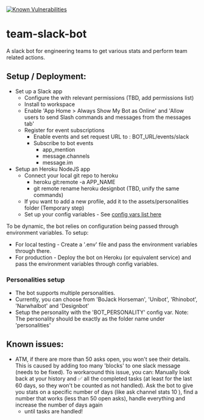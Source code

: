 [![Known Vulnerabilities](https://snyk.io/test/github/tzahifurmanski/team-slack-bot/badge.svg)](https://snyk.io/test/github/tzahifurmanski/team-slack-bot)

# team-slack-bot

A slack bot for engineering teams to get various stats and perform team related actions.

## Setup / Deployment:

* Set up a Slack app
  * Configure the with relevant permissions (TBD, add permissions list)
  * Install to workspace
  * Enable 'App Home > Always Show My Bot as Online' and 'Allow users to send Slash commands and messages from the
    messages tab'
  * Register for event subscriptions
    * Enable events and set request URL to : BOT_URL/events/slack
    * Subscribe to bot events
      * app_mention
      * message.channels
      * message.im
* Setup an Heroku NodeJS app
  * Connect your local git repo to heroku
    * heroku git:remote -a APP_NAME
    * git remote rename heroku designbot (TBD, unify the same commands)
  * If you want to add a new profile, add it to the assets/personalities folder (Temporary step)
  * Set up your config variables - See [config vars list here](config-variables.txt)

To be dynamic, the bot relies on configuration being passed through environment variables. To setup:

* For local testing - Create a '.env' file and pass the environment variables through there.
* For production - Deploy the bot on Heroku (or equivalent service) and pass the environment variables through config
  variables.

### Personalities setup

* The bot supports multiple personalities.
* Currently, you can choose from 'BoJack Horseman', 'Unibot', 'Rhinobot', 'Narwhalbot' and 'Designbot'
* Setup the personality with the 'BOT_PERSONALITY' config var. Note: The personality should be exactly as the folder
  name under 'personalities'

## Known issues:

* ATM, if there are more than 50 asks open, you won't see their details. This is caused by adding too many 'blocks' to
  one slack message (needs to be fixed). To workaround this issue, you can:
  Manually look back at your history and :white_check_mark: all the completed tasks (at least for the last 60 days, so
  they won't be counted as not handled). Ask the bot to give you stats on a specific number of days (like ask channel
  stats 10 ), find a number that works (less than 50 open asks), handle everything and increase the number of days again
  - until tasks are handled!
